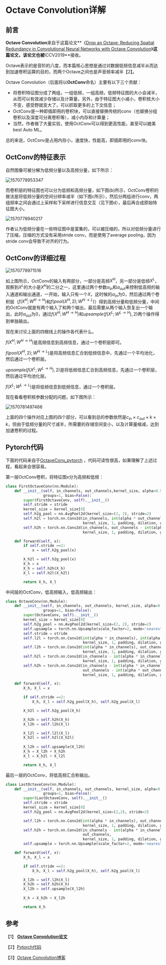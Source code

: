 

# Octave Convolution详解

## 前言

**Octave Convolution**来自于这篇论文**《[Drop an Octave: Reducing Spatial Redundancy in Convolutional Neural Networks with Octave Convolution](https://arxiv.org/abs/1904.05049)》**这篇论文，该论文也被**ICCV2019**接收。

Octave表示的是音阶的八度，而本篇核心思想是通过对数据低频信息减半从而达到加速卷积运算的目的，而两个Octave之间也是声音频率减半【2】。

Octave Convolution（后面将以**OctConv**命名）主要有以下三个贡献：

- 将卷积特征图分成了两组，一组低频，一组高频，低频特征图的大小会减半，从而可以有效减少存储以及计算量，另外，由于特征图大小减小，卷积核大小不变，感受野就变大了，可以抓取更多的上下文信息；
- OctConv是一种即插即用的卷积块，可以直接替换传统的conv（也替换分组卷积以及深度可分离卷积等），减小内存和计算量；
- 当然，作者做了大量实验，使用OctConv可以得到更高性能，甚至可以媲美best Auto ML。

总的来说，OctConv是占用内存小，速度快，性能高，即插即用的conv块。

## OctConv的特征表示

自然图像可被分解为低频分量以及高频分量，如下所示：

![1570778953347](assets/1570778953347.png)

而卷积层的特征图也可以分为低频和高频分量，如下图(b)所示，OctConv卷积的做法是将低频分量的空间分辨率减半（如下图c所示），然后分两组进行conv，两组频率之间会通过上采样和下采样进行信息交互（见下图d），最后再合成原始特征图大小。

![1570778940217](assets/1570778940217.png)

作者认为低频分量在一些特征图中是富集的，可以被压缩的，所以对低频分量进行了压缩，压缩的方式没有采用stride conv，而是使用了average pooling，因为stride conv会导致不对齐的行为。

## OctConv的详细过程

![1570778971516](assets/1570778971516.png)

如上图所示，OctConv的输入有两部分，一部分是高频$X^H$，另一部分是低频$X^L$，观察到$X^L$的大小是$X^H$的二分之一，这里通过两个参数$\alpha_{in}$和$\alpha_{out}$来控制低高频的输入通道和输出通道，一开始，输入只有一个$X$，这时候的$\alpha_{in}$为0，然后通过两个卷积层（$f\left(X^{H} ; W^{H \rightarrow H}\right)$和$f\left(p o o l\left(X^{H}, 2\right) ; W^{H \rightarrow L}\right)$）得到高频分量和低频分量，中间的OctConv就是有两个输入了和两个输出，最后需要从两个输入恢复出一个输出，此时$\alpha_{out}$为0，通过$f\left(X^{H} ; W^{H \rightarrow H}\right)$和$upsample\left(f\left(X^{L} ; W^{L \rightarrow H}\right), 2\right)$两个操作得到单独输出。

现在来讨论上面的四根线上的操作各代表什么。

$f\left(X^{H} ; W^{H \rightarrow H}\right)$是高频信息到高频信息，通过一个卷积层即可。

$f\left(p o o l\left(X^{H}, 2\right) ; W^{H \rightarrow L}\right)$是将高频信息汇合到低频信息中，先通过一个平均池化，然后通过一个卷积层。

$upsample\left(f\left(X^{L} ; W^{L \rightarrow H}\right), 2\right)$是将低频信息汇合到高频信息，先通过一个卷积层，然后通过平均池化层。

$f\left(X^{L} ; W^{L \rightarrow L}\right)$是将低频信息到低频信息，通过一个卷积层。

现在看看卷积核参数分配的问题，如下图所示：

![1570781497466](assets/1570781497466.png)

上面的四个操作对应上图的四个部分，可以看到总的参数依然是$c_{i n} \times c_{o u t} \times k \times k$，但由于低频分量的尺寸减半，所需要的存储空间变小，以及计算量缩减，达到加速卷积的过程。

## Pytorch代码

下面的代码来自于[OctaveConv_pytorch](https://github.com/lxtGH/OctaveConv_pytorch/blob/master/libs/nn/OctaveConv2.py) ，代码可读性很高，如果理解了上述过程，看起来会很容易。

第一层OctConv卷积，将特征图x分为高频和低频：

```python
class FirstOctaveConv(nn.Module):
    def __init__(self, in_channels, out_channels,kernel_size, alpha=0.5, stride=1, padding=1, dilation=1,
                 groups=1, bias=False):
        super(FirstOctaveConv, self).__init__()
        self.stride = stride
        kernel_size = kernel_size[0]
        self.h2g_pool = nn.AvgPool2d(kernel_size=(2, 2), stride=2)
        self.h2l = torch.nn.Conv2d(in_channels, int(alpha * out_channels),
                                   kernel_size, 1, padding, dilation, groups, bias)
        self.h2h = torch.nn.Conv2d(in_channels, out_channels - int(alpha * out_channels),
                                   kernel_size, 1, padding, dilation, groups, bias)

    def forward(self, x):
        if self.stride ==2:
            x = self.h2g_pool(x)

        X_h2l = self.h2g_pool(x)
        X_h = x
        X_h = self.h2h(X_h)
        X_l = self.h2l(X_h2l)

        return X_h, X_l

```

中间层的OctConv，低高频输入，低高频输出：

```python
class OctaveConv(nn.Module):
    def __init__(self, in_channels, out_channels, kernel_size, alpha=0.5, stride=1, padding=1, dilation=1,
                 groups=1, bias=False):
        super(OctaveConv, self).__init__()
        kernel_size = kernel_size[0]
        self.h2g_pool = nn.AvgPool2d(kernel_size=(2, 2), stride=2)
        self.upsample = torch.nn.Upsample(scale_factor=2, mode='nearest')
        self.stride = stride
        self.l2l = torch.nn.Conv2d(int(alpha * in_channels), int(alpha * out_channels),
                                   kernel_size, 1, padding, dilation, groups, bias)
        self.l2h = torch.nn.Conv2d(int(alpha * in_channels), out_channels - int(alpha * out_channels),
                                   kernel_size, 1, padding, dilation, groups, bias)
        self.h2l = torch.nn.Conv2d(in_channels - int(alpha * in_channels), int(alpha * out_channels),
                                   kernel_size, 1, padding, dilation, groups, bias)
        self.h2h = torch.nn.Conv2d(in_channels - int(alpha * in_channels),
                                   out_channels - int(alpha * out_channels),
                                   kernel_size, 1, padding, dilation, groups, bias)

    def forward(self, x):
        X_h, X_l = x

        if self.stride ==2:
            X_h, X_l = self.h2g_pool(X_h), self.h2g_pool(X_l)

        X_h2l = self.h2g_pool(X_h)

        X_h2h = self.h2h(X_h)
        X_l2h = self.l2h(X_l)

        X_l2l = self.l2l(X_l)
        X_h2l = self.h2l(X_h2l)
        
        X_l2h = self.upsample(X_l2h)
        X_h = X_l2h + X_h2h
        X_l = X_h2l + X_l2l

        return X_h, X_l
```

最后一层的OctConv，将低高频汇合称输出。

```python
class LastOctaveConv(nn.Module):
    def __init__(self, in_channels, out_channels, kernel_size, alpha=0.5, stride=1, padding=1, dilation=1,
                 groups=1, bias=False):
        super(LastOctaveConv, self).__init__()
        self.stride = stride
        kernel_size = kernel_size[0]
        self.h2g_pool = nn.AvgPool2d(kernel_size=(2,2), stride=2)

        self.l2h = torch.nn.Conv2d(int(alpha * in_channels), out_channels,
                                   kernel_size, 1, padding, dilation, groups, bias)
        self.h2h = torch.nn.Conv2d(in_channels - int(alpha * in_channels),
                                   out_channels,
                                   kernel_size, 1, padding, dilation, groups, bias)
        self.upsample = torch.nn.Upsample(scale_factor=2, mode='nearest')

    def forward(self, x):
        X_h, X_l = x

        if self.stride ==2:
            X_h, X_l = self.h2g_pool(X_h), self.h2g_pool(X_l)

        X_l2h = self.l2h(X_l)
        X_h2h = self.h2h(X_h)
        X_l2h = self.upsample(X_l2h)
        
        X_h = X_h2h + X_l2h

        return X_h
```

## 参考

【1】 **[Octave Convolution论文](https://arxiv.org/abs/1904.05049)**

【2】[Pytorch代码](https://github.com/lxtGH/OctaveConv_pytorch/blob/master/libs/nn/OctaveConv2.py)

【3】[Octave Convolution博客](https://blog.csdn.net/weixin_37993251/article/details/89333099)